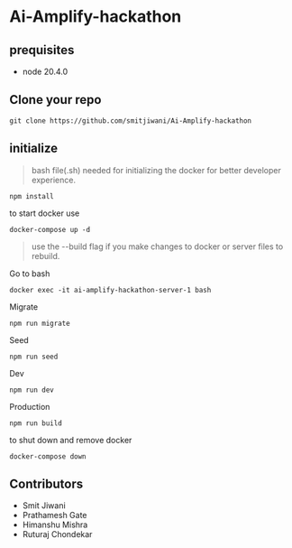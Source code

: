 # Ai-Amplify-hackathon

## prequisites

* node 20.4.0

## Clone your repo
```
git clone https://github.com/smitjiwani/Ai-Amplify-hackathon
```

## initialize

> bash file(.sh) needed for initializing the docker for better developer experience.

```
npm install
```

to start docker use

```
docker-compose up -d
```
> use the --build flag if you make changes to docker or server files to rebuild.

Go to bash

```
docker exec -it ai-amplify-hackathon-server-1 bash
```

Migrate

```
npm run migrate
```

Seed

```
npm run seed
```

Dev

```
npm run dev
```

Production

```
npm run build
```


to shut down and remove docker

```
docker-compose down
```


## Contributors

* Smit Jiwani
* Prathamesh Gate
* Himanshu Mishra
* Ruturaj Chondekar

